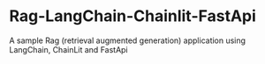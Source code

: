 # Rag-LangChain-Chainlit-FastApi
A sample Rag (retrieval augmented generation) application using LangChain, ChainLit and FastApi
